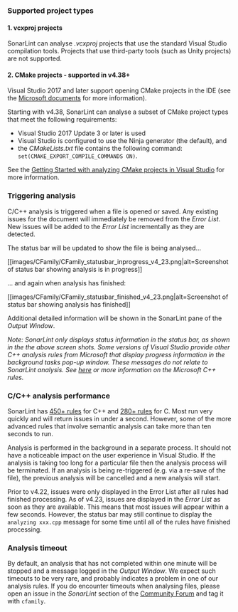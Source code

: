 ### Supported project types

#### 1. vcxproj projects
SonarLint can analyse _.vcxproj_ projects that use the standard Visual Studio compilation tools.
Projects that use third-party tools (such as Unity projects) are not supported.

#### 2. CMake projects - supported in v4.38+
Visual Studio 2017 and later support opening CMake projects in the IDE (see the [Microsoft documents](https://docs.microsoft.com/en-us/cpp/build/cmake-projects-in-visual-studio?view=msvc-160) for more information).

Starting with v4.38, SonarLint can analyse a subset of CMake project types that meet the following requirements:
* Visual Studio 2017 Update 3 or later is used
* Visual Studio is configured to use the Ninja generator (the default), and
* the _CMakeLists.txt_ file contains the following command: `set(CMAKE_EXPORT_COMPILE_COMMANDS ON)`.

See the [Getting Started with analyzing CMake projects in Visual Studio](https://github.com/SonarSource/sonarlint-visualstudio/wiki/Getting-Started-with-analyzing-CMake-projects-in-Visual-Studio) for more information.

### Triggering analysis

C/C++ analysis is triggered when a file is opened or saved. Any existing issues for the document will immediately be removed from the _Error List_. 
New issues will be added to the _Error List_ incrementally as they are detected.

The status bar will be updated to show the file is being analysed...

[[images/CFamily/CFamily_statusbar_inprogress_v4_23.png|alt=Screenshot of status bar showing analysis is in progress]]

... and again when analysis has finished:

[[images/CFamily/CFamily_statusbar_finished_v4_23.png|alt=Screenshot of status bar showing analysis has finished]]

Additional detailed information will be shown in the SonarLint pane of the _Output Window_.

_Note: SonarLint only displays status information in the status bar, as shown in the the above screen shots. Some versions of Visual Studio provide other C++ analysis rules from Microsoft that display progress information in the background tasks pop-up window. These messages do not relate to SonarLint analysis. See [here](https://docs.microsoft.com/en-us/cpp/code-quality/code-analysis-for-c-cpp-overview?view=vs-2019) or more information on the Microsoft C++ rules._

### C/C++ analysis performance

SonarLint has [450+ rules](https://rules.sonarsource.com/cpp) for C++ and [280+ rules](https://rules.sonarsource.com/c) for C. Most run very quickly and will return issues in under a second. However, some of the more advanced rules that involve semantic analysis can take more than ten seconds to run.

Analysis is performed in the background in a separate process. It should not have a noticeable impact on the user experience in Visual Studio.
If the analysis is taking too long for a particular file then the analysis process will be terminated. If an analysis is being re-triggered (e.g. via a re-save of the file), the previous analysis will be cancelled and a new analysis will start.

Prior to v4.22, issues were only displayed in the Error List after all rules had finished processing. As of v4.23, issues are displayed in the _Error List_ as soon as they are available. This means that most issues will appear within a few seconds. However, the status bar may still continue to display the `analyzing xxx.cpp` message for some time until all of the rules have finished processing.


### Analysis timeout
By default, an analysis that has not completed within one minute will be stopped and a message logged in the _Output Window_.
We expect such timeouts to be very rare, and probably indicates a problem in one of our analysis rules. If you do encounter timeouts when analysing files, please open an issue in the _SonarLint_ section of the [Community Forum](https://community.sonarsource.com/c/help/sl/11) and tag it with `cfamily`.